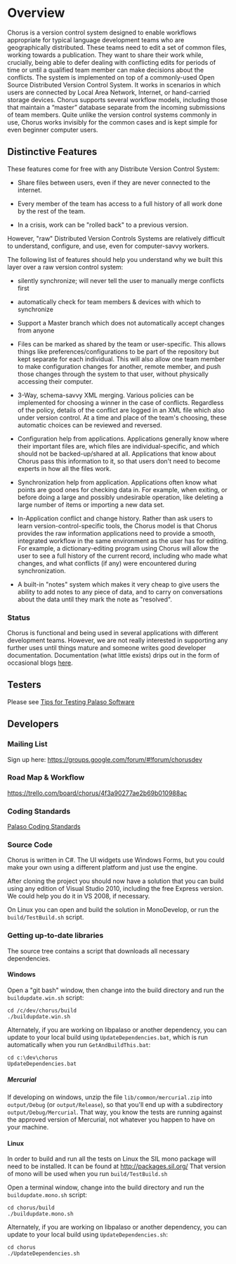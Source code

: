 Overview
========

Chorus is a version control system designed to enable workflows appropriate for typical language
development teams who are geographically distributed. These teams need to edit a set of common
files, working towards a publication. They want to share their work while, crucially, being able
to defer dealing with conflicting edits for periods of time or until a qualified team member can
make decisions about the conflicts. The system is implemented on top of a commonly-used Open
Source Distributed Version Control System. It works in scenarios in which users are connected by
Local Area Network, Internet, or hand-carried storage devices. Chorus supports several workflow
models, including those that maintain a “master” database separate from the incoming submissions
of team members. Quite unlike the version control systems commonly in use, Chorus works
invisibly for the common cases and is kept simple for even beginner computer users.

## Distinctive Features

These features come for free with any Distribute Version Control System:

 * Share files between users, even if they are never connected to the internet.

 * Every member of the team has access to a full history of all work done by the rest of the team.

 * In a crisis, work can be "rolled back" to a previous version.


However, "raw" Distributed Version Controls Systems are relatively difficult to understand,
configure, and use, even for computer-savvy workers.


The following list of features should help you understand why we built this layer over a raw version control system:


 * silently synchronize; will never tell the user to manually merge conflicts first

 * automatically check for team members & devices with which to synchronize

 * Support a Master branch which does not automatically accept changes from anyone

 * Files can be marked as shared by the team or user-specific. This allows things like
   preferences/configurations to be part of the repository but kept separate for each
   individual. This will also allow one team member to make configuration changes for another,
   remote member, and push those changes through the system to that user, without physically
   accessing their computer.

 * 3-Way, schema-savvy XML merging. Various policies can be implemented for choosing a winner in
   the case of conflicts. Regardless of the policy, details of the conflict are logged in an XML
   file which also under version control. At a time and place of the team's choosing, these
   automatic choices can be reviewed and reversed.

 * Configuration help from applications. Applications generally know where their important files
   are, which files are individual-specific, and which should not be backed-up/shared at all.
   Applications that know about Chorus pass this information to it, so that users don't need to
   become experts in how all the files work.

 * Synchronization help from application. Applications often know what points are good ones for
   checking data in. For example, when exiting, or before doing a large and possibly undesirable
   operation, like deleting a large number of items or importing a new data set.

 * In-Application conflict and change history. Rather than ask users to learn
   version-control-specific tools, the Chorus model is that Chorus provides the raw information
   applications need to provide a smooth, integrated workflow in the same environment as the user
   has for editing. For example, a dictionary-editing program using Chorus will allow the user to
   see a full history of the current record, including who made what changes, and what conflicts
   (if any) were encountered during synchronization.

 * A built-in "notes" system which makes it very cheap to give users the ability to add notes to
   any piece of data, and to carry on conversations about the data until they mark the
   note as "resolved".

### Status

Chorus is functional and being used in several applications with different development teams.
However, we are not really interested in supporting
any further uses until things mature and someone writes good developer documentation.
Documentation (what little exists) drips out in the form of occasional blogs
[here](http://chorussr.wordpress.com/).

## Testers

Please see [Tips for Testing Palaso Software](https://docs.google.com/document/d/1dkp0edjJ8iqkrYeXdbQJcz3UicyilLR7GxMRIUAGb1E/edit)

## Developers

### Mailing List

Sign up here: https://groups.google.com/forum/#!forum/chorusdev

### Road Map & Workflow

https://trello.com/board/chorus/4f3a90277ae2b69b010988ac

### Coding Standards

[Palaso Coding Standards](https://docs.google.com/document/d/1t4QVHWwGnrUi036lOXM-hnHVn15BbJkuGVKGLnbo4qk/edit)

### Source Code

Chorus is written in C#. The UI widgets use Windows Forms, but you could make your own using a
different platform and just use the engine.

After cloning the project you should now have a solution that you can build using any edition
of Visual Studio 2010, including the free Express version. We could help you do it in VS 2008,
if necessary.

On Linux you can open and build the solution in MonoDevelop, or run the `build/TestBuild.sh` script.

### Getting up-to-date libraries

The source tree contains a script that downloads all necessary dependencies.

#### Windows

Open a "git bash" window, then change into the build directory and run the `buildupdate.win.sh` script:

	cd /c/dev/chorus/build
	./buildupdate.win.sh

Alternately, if you are working on libpalaso or another dependency, you can update to your local
build using `UpdateDependencies.bat`, which is run automatically when you run `GetAndBuildThis.bat`:

	cd c:\dev\chorus
	UpdateDependencies.bat

##### Mercurial

If developing on windows, unzip the file `lib/common/mercurial.zip` into `output/Debug` (or `output/Release`), so that you'll end up with a subdirectory `output/Debug/Mercurial`. That way, you know the tests are running against the approved version of Mercurial, not whatever you happen to have on your machine.

#### Linux

In order to build and run all the tests on Linux the SIL mono package will need to be installed.
It can be found at http://packages.sil.org/
That version of mono will be used when you run `build/TestBuild.sh`

Open a terminal window, change into the build directory and run the `buildupdate.mono.sh` script:

	cd chorus/build
	./buildupdate.mono.sh

Alternately, if you are working on libpalaso or another dependency, you can update to your local
build using `UpdateDependencies.sh`:

	cd chorus
	./UpdateDependencies.sh

